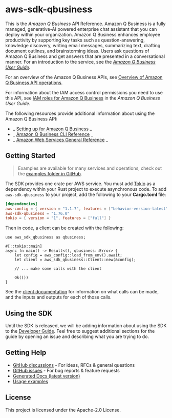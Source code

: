 # aws-sdk-qbusiness

This is the _Amazon Q Business_ API Reference. Amazon Q Business is a fully managed, generative-AI powered enterprise chat assistant that you can deploy within your organization. Amazon Q Business enhances employee productivity by supporting key tasks such as question-answering, knowledge discovery, writing email messages, summarizing text, drafting document outlines, and brainstorming ideas. Users ask questions of Amazon Q Business and get answers that are presented in a conversational manner. For an introduction to the service, see the [_Amazon Q Business User Guide_](https://docs.aws.amazon.com/amazonq/latest/business-use-dg/what-is.html).

For an overview of the Amazon Q Business APIs, see [Overview of Amazon Q Business API operations](https://docs.aws.amazon.com/amazonq/latest/business-use-dg/api-ref.html#api-overview).

For information about the IAM access control permissions you need to use this API, see [IAM roles for Amazon Q Business](https://docs.aws.amazon.com/amazonq/latest/business-use-dg/iam-roles.html) in the _Amazon Q Business User Guide_.

The following resources provide additional information about using the Amazon Q Business API:
  - _ [Setting up for Amazon Q Business](https://docs.aws.amazon.com/amazonq/latest/business-use-dg/setting-up.html) _
  - _ [Amazon Q Business CLI Reference](https://awscli.amazonaws.com/v2/documentation/api/latest/reference/qbusiness/index.html) _
  - _ [Amazon Web Services General Reference](https://docs.aws.amazon.com/general/latest/gr/amazonq.html) _

## Getting Started

> Examples are available for many services and operations, check out the
> [examples folder in GitHub](https://github.com/awslabs/aws-sdk-rust/tree/main/examples).

The SDK provides one crate per AWS service. You must add [Tokio](https://crates.io/crates/tokio)
as a dependency within your Rust project to execute asynchronous code. To add `aws-sdk-qbusiness` to
your project, add the following to your **Cargo.toml** file:

```toml
[dependencies]
aws-config = { version = "1.1.7", features = ["behavior-version-latest"] }
aws-sdk-qbusiness = "1.76.0"
tokio = { version = "1", features = ["full"] }
```

Then in code, a client can be created with the following:

```rust,no_run
use aws_sdk_qbusiness as qbusiness;

#[::tokio::main]
async fn main() -> Result<(), qbusiness::Error> {
    let config = aws_config::load_from_env().await;
    let client = aws_sdk_qbusiness::Client::new(&config);

    // ... make some calls with the client

    Ok(())
}
```

See the [client documentation](https://docs.rs/aws-sdk-qbusiness/latest/aws_sdk_qbusiness/client/struct.Client.html)
for information on what calls can be made, and the inputs and outputs for each of those calls.

## Using the SDK

Until the SDK is released, we will be adding information about using the SDK to the
[Developer Guide](https://docs.aws.amazon.com/sdk-for-rust/latest/dg/welcome.html). Feel free to suggest
additional sections for the guide by opening an issue and describing what you are trying to do.

## Getting Help

* [GitHub discussions](https://github.com/awslabs/aws-sdk-rust/discussions) - For ideas, RFCs & general questions
* [GitHub issues](https://github.com/awslabs/aws-sdk-rust/issues/new/choose) - For bug reports & feature requests
* [Generated Docs (latest version)](https://awslabs.github.io/aws-sdk-rust/)
* [Usage examples](https://github.com/awslabs/aws-sdk-rust/tree/main/examples)

## License

This project is licensed under the Apache-2.0 License.

